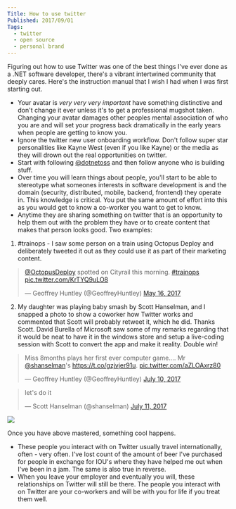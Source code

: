 ```yaml
---
Title: How to use twitter
Published: 2017/09/01
Tags:
  - twitter
  - open source
  - personal brand
---
```


Figuring out how to use Twitter was one of the best things I've ever done as a .NET software developer, there's a vibrant intertwined community that deeply cares. Here's the instruction manual that I wish I had when I was first starting out.

* Your avatar is _very very very important_ have something distinctive and don't change it ever unless it's to get a professional mugshot taken.  Changing your avatar damages other peoples mental association of who you are and will set your progress back dramatically in the early years when people are getting to know you.
* Ignore the twitter new user onboarding workflow. Don't follow super star personalities like Kayne West (even if you like Kayne) or the media as they will drown out the real opportunities on twitter.
* Start with following [@dotnetoss](https://twitter.com/dotnetoss) and then follow anyone who is building stuff.
* Over time you will learn things about people, you'll start to be able to stereotype what someones interests in software development is and the domain (security, distributed, mobile, backend, frontend) they operate in. This knowledge is critical. You put the same amount of effort into this as you would get to know a co-worker you want to get to know.
* Anytime they are sharing something on twitter that is an opportunity to help them out with the problem they have or to create content that makes that person looks good. Two examples:

1. #trainops - I saw some person on a train using Octopus Deploy and deliberately tweeted it out as they could use it as part of their marketing content.

<blockquote class="twitter-tweet" data-lang="en"><p lang="en" dir="ltr"><a href="https://twitter.com/OctopusDeploy">@OctopusDeploy</a> spotted on Cityrail this morning. <a href="https://twitter.com/hashtag/trainops?src=hash">#trainops</a> <a href="https://t.co/KrTYQ9uLO8">pic.twitter.com/KrTYQ9uLO8</a></p>&mdash; Geoffrey Huntley (@GeoffreyHuntley) <a href="https://twitter.com/GeoffreyHuntley/status/864609801497489408">May 16, 2017</a></blockquote>
<script async src="//platform.twitter.com/widgets.js" charset="utf-8"></script>

2. My daughter was playing baby smash by Scott Hanselman, and I snapped a photo to show a coworker how Twitter works and commented that Scott will probably retweet it, which he did. Thanks Scott. David Burella of Microsoft saw some of my remarks regarding that it would be neat to have it in the windows store and setup a live-coding session with Scott to convert the app and make it reality. Double win!

<blockquote class="twitter-tweet" data-lang="en"><p lang="en" dir="ltr">Miss 8months plays her first ever computer game.... Mr <a href="https://twitter.com/shanselman">@shanselman</a>&#39;s <a href="https://t.co/gzjvjer91u">https://t.co/gzjvjer91u</a>. <a href="https://t.co/aZLOAxrz80">pic.twitter.com/aZLOAxrz80</a></p>&mdash; Geoffrey Huntley (@GeoffreyHuntley) <a href="https://twitter.com/GeoffreyHuntley/status/884218389161418752">July 10, 2017</a></blockquote>
<script async src="//platform.twitter.com/widgets.js" charset="utf-8"></script>


<blockquote class="twitter-tweet" data-lang="en"><p lang="en" dir="ltr">let&#39;s do it</p>&mdash; Scott Hanselman (@shanselman) <a href="https://twitter.com/shanselman/status/884611601294176257">July 11, 2017</a></blockquote>
<script async src="//platform.twitter.com/widgets.js" charset="utf-8"></script>

[![](http://img.youtube.com/vi/W_pE4wIMuFw/0.jpg)](http://www.youtube.com/watch?v=W_pE4wIMuFw "")

Once you have above mastered, something cool happens. 

* These people you interact with on Twitter usually travel internationally, often - very often. I've lost count of the amount of beer I've purchased for people in exchange for IOU's where they have helped me out when I've been in a jam. The same is also true in reverse. 
* When you leave your employer and eventually you will, these relationships on Twitter will still be there. The people you interact with on Twitter are your co-workers and will be with you for life if you treat them well. 
